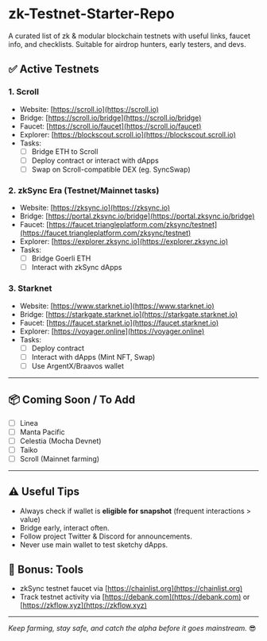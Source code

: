 # zk-Testnet-Starter-Repo

A curated list of zk & modular blockchain testnets with useful links, faucet info, and checklists. Suitable for airdrop hunters, early testers, and devs.

## ✅ Active Testnets

### 1. **Scroll**
- Website: [https://scroll.io](https://scroll.io)
- Bridge: [https://scroll.io/bridge](https://scroll.io/bridge)
- Faucet: [https://scroll.io/faucet](https://scroll.io/faucet)
- Explorer: [https://blockscout.scroll.io](https://blockscout.scroll.io)
- Tasks:
  - [ ] Bridge ETH to Scroll
  - [ ] Deploy contract or interact with dApps
  - [ ] Swap on Scroll-compatible DEX (eg. SyncSwap)

### 2. **zkSync Era (Testnet/Mainnet tasks)**
- Website: [https://zksync.io](https://zksync.io)
- Bridge: [https://portal.zksync.io/bridge](https://portal.zksync.io/bridge)
- Faucet: [https://faucet.triangleplatform.com/zksync/testnet](https://faucet.triangleplatform.com/zksync/testnet)
- Explorer: [https://explorer.zksync.io](https://explorer.zksync.io)
- Tasks:
  - [ ] Bridge Goerli ETH
  - [ ] Interact with zkSync dApps

### 3. **Starknet**
- Website: [https://www.starknet.io](https://www.starknet.io)
- Bridge: [https://starkgate.starknet.io](https://starkgate.starknet.io)
- Faucet: [https://faucet.starknet.io](https://faucet.starknet.io)
- Explorer: [https://voyager.online](https://voyager.online)
- Tasks:
  - [ ] Deploy contract
  - [ ] Interact with dApps (Mint NFT, Swap)
  - [ ] Use ArgentX/Braavos wallet

---

## 📦 Coming Soon / To Add
- [ ] Linea
- [ ] Manta Pacific
- [ ] Celestia (Mocha Devnet)
- [ ] Taiko
- [ ] Scroll (Mainnet farming)

---

## ⚠️ Useful Tips
- Always check if wallet is **eligible for snapshot** (frequent interactions > value)
- Bridge early, interact often.
- Follow project Twitter & Discord for announcements.
- Never use main wallet to test sketchy dApps.

## 🧠 Bonus: Tools
- zkSync testnet faucet via [https://chainlist.org](https://chainlist.org)
- Track testnet activity via [https://debank.com](https://debank.com) or [https://zkflow.xyz](https://zkflow.xyz)

---

_Keep farming, stay safe, and catch the alpha before it goes mainstream._ 😎

